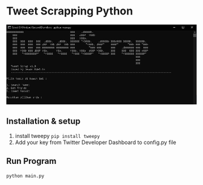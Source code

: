 # Tweet Scrapping Python
![alt text](https://github.com/jevonadelwin7/tweet-scrap-py/blob/master/image.png?raw=true)

## Installation & setup
1. install tweepy  `pip install tweepy`
2. Add your key from Twitter Developer Dashboard to config.py file

## Run Program

`python main.py`
